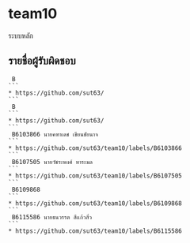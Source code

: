 # team10

   ระบบหลัก 

## รายชื่อผู้รับผิดชอบ 

````
 B
```
* https://github.com/sut63/
```
 B    
```
* https://github.com/sut63/
```
 B6103866 นายคฑาเดช เขียนชัยนาจ   
```
* https://github.com/sut63/team10/labels/B6103866
```
 B6107505 นายวัชระพงศ์ ทาระมล  
```
* https://github.com/sut63/team10/labels/B6107505
```
 B6109868        
```
* https://github.com/sut63/team10/labels/B6109868
```
 B6115586 นายธนวรรต สีเเก้วสิ่ว          
```
* https://github.com/sut63/team10/labels/B6115586
